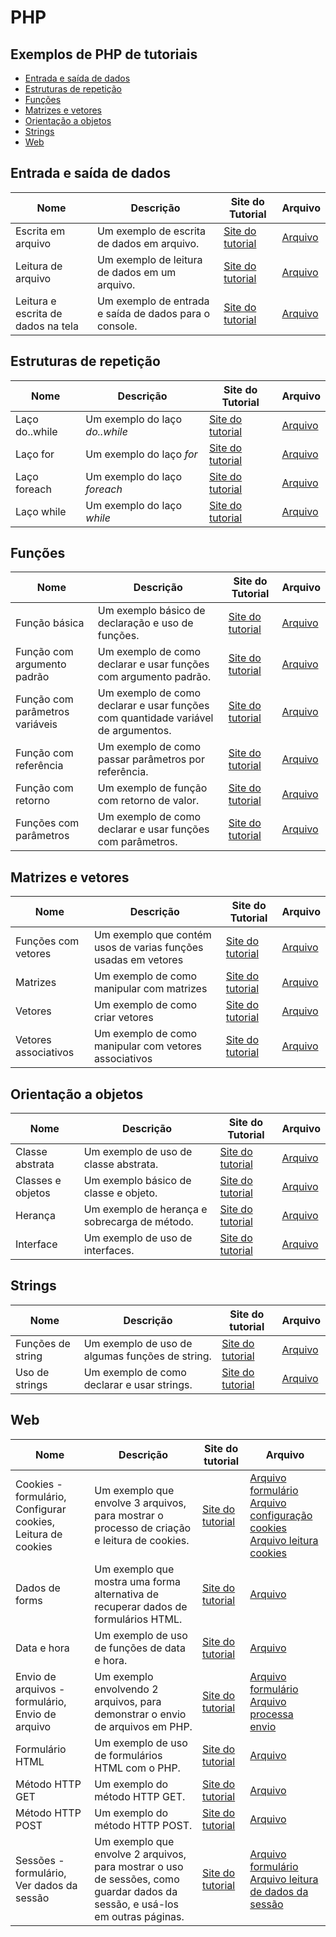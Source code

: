 <h1>PHP</h1>

<h2>Exemplos de PHP de tutoriais</h2>

- [Entrada e saída de dados](#entrada-e-saída-de-dados)
- [Estruturas de repetição](#estruturas-de-repetição)
- [Funções](#funções)
- [Matrizes e vetores](#matrizes-e-vetores)
- [Orientação a objetos](#orientação-a-objetos)
- [Strings](#strings)
- [Web](#web)

## Entrada e saída de dados

| Nome                               | Descrição                                              | Site do Tutorial                                                | Arquivo                                                           |
| ---------------------------------- | ------------------------------------------------------ | --------------------------------------------------------------- | ----------------------------------------------------------------- |
| Escrita em arquivo                 | Um exemplo de escrita de dados em arquivo.             | [Site do tutorial](https://www.youtube.com/watch?v=29rQbLqGTpk) | [Arquivo](PHP/Escrita%20em%20arquivo.php)                         |
| Leitura de arquivo                 | Um exemplo de leitura de dados em um arquivo.          | [Site do tutorial](https://www.youtube.com/watch?v=29rQbLqGTpk) | [Arquivo](PHP/Leitura%20de%20arquivo.php)                         |
| Leitura e escrita de dados na tela | Um exemplo de entrada e saída de dados para o console. | [Site do tutorial](https://www.youtube.com/watch?v=MLx2QmYCSG4) | [Arquivo](PHP/Leitura%20e%20escrita%20de%20dados%20na%20tela.php) |


## Estruturas de repetição

| Nome           | Descrição                      | Site do Tutorial                                                | Arquivo                             |
| -------------- | ------------------------------ | --------------------------------------------------------------- | ----------------------------------- |
| Laço do..while | Um exemplo do laço *do..while* | [Site do tutorial](https://www.youtube.com/watch?v=zp4LAEM72Sk) | [Arquivo](PHP/Laço%20do..while.php) |
| Laço for       | Um exemplo do laço *for*       | [Site do tutorial](https://www.youtube.com/watch?v=d2SCo4V7pIs) | [Arquivo](PHP/Laço%20for.php)       |
| Laço foreach   | Um exemplo do laço *foreach*   | [Site do tutorial](https://www.youtube.com/watch?v=OooGSofCZ4E) | [Arquivo](PHP/Laço%20foreach.php)   |
| Laço while     | Um exemplo do laço *while*     | [Site do tutorial](https://www.youtube.com/watch?v=91p1hfxgo-Y) | [Arquivo](PHP/Laço%20while.php)     |

## Funções

| Nome                            | Descrição                                                                         | Site do Tutorial                                                | Arquivo                                                  |
| ------------------------------- | --------------------------------------------------------------------------------- | --------------------------------------------------------------- | -------------------------------------------------------- |
| Função básica                   | Um exemplo básico de declaração e uso de funções.                                 | [Site do tutorial](https://www.youtube.com/watch?v=twv1y8OTFdI) | [Arquivo](PHP/Função%20básica.php)                       |
| Função com argumento padrão     | Um exemplo de como declarar e usar funções com argumento padrão.                  | [Site do tutorial](https://www.youtube.com/watch?v=twv1y8OTFdI) | [Arquivo](PHP/Função%20com%20argumento%20padrão.php)     |
| Função com parâmetros variáveis | Um exemplo de como declarar e usar funções com quantidade variável de argumentos. | [Site do tutorial](https://www.youtube.com/watch?v=twv1y8OTFdI) | [Arquivo](PHP/Função%20com%20parâmetros%20variáveis.php) |
| Função com referência           | Um exemplo de como passar parâmetros por referência.                              | [Site do tutorial](https://www.youtube.com/watch?v=twv1y8OTFdI) | [Arquivo](PHP/Função%20com%20referência.php)             |
| Função com retorno              | Um exemplo de função com retorno de valor.                                        | [Site do tutorial](https://www.youtube.com/watch?v=twv1y8OTFdI) | [Arquivo](PHP/Função%20com%20retorno.php)                |
| Funções com parâmetros          | Um exemplo de como declarar e usar funções com parâmetros.                        | [Site do tutorial](https://www.youtube.com/watch?v=twv1y8OTFdI) | [Arquivo](PHP/Funções%20com%20parâmetros.php)            |


## Matrizes e vetores

| Nome                 | Descrição                                                      | Site do Tutorial                                                | Arquivo                                   |
| -------------------- | -------------------------------------------------------------- | --------------------------------------------------------------- | ----------------------------------------- |
| Funções com vetores  | Um exemplo que contém usos de varias funções usadas em vetores | [Site do tutorial](https://www.youtube.com/watch?v=3siO-1mQRhc) | [Arquivo](PHP/Funções%20com%20arrays.php) |
| Matrizes             | Um exemplo de como manipular com matrizes                      | [Site do tutorial](https://www.youtube.com/watch?v=3siO-1mQRhc) | [Arquivo](PHP/Matrizes.php)               |
| Vetores              | Um exemplo de como criar vetores                               | [Site do tutorial](https://www.youtube.com/watch?v=3siO-1mQRhc) | [Arquivo](PHP/Vetores.php)                |
| Vetores associativos | Um exemplo de como manipular com vetores associativos          | [Site do tutorial](https://www.youtube.com/watch?v=3siO-1mQRhc) | [Arquivo](PHP/Vetores%20associativos.php) |

## Orientação a objetos

| Nome              | Descrição                                     | Site do Tutorial                                                | Arquivo                                  |
| ----------------- | --------------------------------------------- | --------------------------------------------------------------- | ---------------------------------------- |
| Classe abstrata   | Um exemplo de uso de classe abstrata.         | [Site do tutorial](https://www.youtube.com/watch?v=P2Q6MuPg9e0) | [Arquivo](PHP/Classe%20abstrata.php)     |
| Classes e objetos | Um exemplo básico de classe e objeto.         | [Site do tutorial](https://www.youtube.com/watch?v=KfivH9naMUE) | [Arquivo](PHP/Classes%20e%20objetos.php) |
| Herança           | Um exemplo de herança e sobrecarga de método. | [Site do tutorial](https://www.youtube.com/watch?v=_y0HQJdt40E) | [Arquivo](PHP/Herança.php)               |
| Interface         | Um exemplo de uso de interfaces.              | [Site do tutorial](https://www.youtube.com/watch?v=P2Q6MuPg9e0) | [Arquivo](PHP/Interface.php)             |

## Strings

| Nome              | Descrição                                       | Site do tutorial                                                | Arquivo                                  |
| ----------------- | ----------------------------------------------- | --------------------------------------------------------------- | ---------------------------------------- |
| Funções de string | Um exemplo de uso de algumas funções de string. | [Site do tutorial](https://www.youtube.com/watch?v=YkkqgI6pK0k) | [Arquivo](PHP/Funções%20de%20string.php) |
| Uso de strings    | Um exemplo de como declarar e usar strings.     | [Site do tutorial](https://www.youtube.com/watch?v=YkkqgI6pK0k) | [Arquivo](PHP/Uso%20de%20strings.php)    |

## Web

| Nome                                                         | Descrição                                                                                                                    | Site do tutorial                                                | Arquivo                                                                                                                                                                             |
| ------------------------------------------------------------ | ---------------------------------------------------------------------------------------------------------------------------- | --------------------------------------------------------------- | ----------------------------------------------------------------------------------------------------------------------------------------------------------------------------------- |
| Cookies - formulário, Configurar cookies, Leitura de cookies | Um exemplo que envolve 3 arquivos, para mostrar o processo de criação e leitura de cookies.                                  | [Site do tutorial](https://www.youtube.com/watch?v=0_2NmiAm2nc) | [Arquivo formulário](PHP/Cookies%20-%20formulário.php)<br>[Arquivo configuração cookies](PHP/Configurar%20cookies.php)<br>[Arquivo leitura cookies](PHP/Leitura%20de%20cookies.php) |
| Dados de forms                                               | Um exemplo que mostra uma forma alternativa de recuperar dados de formulários HTML.                                          | [Site do tutorial](https://www.youtube.com/watch?v=aNwU0Oxky60) | [Arquivo](PHP/Dados%20de%20forms.php)                                                                                                                                               |
| Data e hora                                                  | Um exemplo de uso de funções de data e hora.                                                                                 | [Site do tutorial](https://www.youtube.com/watch?v=YIq9LXJMYgc) | [Arquivo](PHP/Data%20e%20hora.php)                                                                                                                                                  |
| Envio de arquivos - formulário, Envio de arquivo             | Um exemplo envolvendo 2 arquivos, para demonstrar o envio de arquivos em PHP.                                                | [Site do tutorial](https://www.youtube.com/watch?v=HOHB7AIBT7Q) | [Arquivo formulário](PHP/Envio%20de%20arquivos%20-%20formulário.php)<br>[Arquivo processa envio](PHP/Envio%20de%20arquivo.php)                                                      |
| Formulário HTML                                              | Um exemplo de uso de formulários HTML com o PHP.                                                                             | [Site do tutorial](https://www.youtube.com/watch?v=QWeGu-_iEyY) | [Arquivo](PHP/Formulário%20HTML.php)                                                                                                                                                |
| Método HTTP GET                                              | Um exemplo do método HTTP GET.                                                                                               | [Site do tutorial](https://www.youtube.com/watch?v=aNwU0Oxky60) | [Arquivo](PHP/Método%20HTTP%20GET.php)                                                                                                                                              |
| Método HTTP POST                                             | Um exemplo do método HTTP POST.                                                                                              | [Site do tutorial](https://www.youtube.com/watch?v=aNwU0Oxky60) | [Arquivo](PHP/Método%20HTTP%20POST.php)                                                                                                                                             |
| Sessões - formulário, Ver dados da sessão                    | Um exemplo que envolve 2 arquivos, para mostrar o uso de sessões, como guardar dados da sessão, e usá-los em outras páginas. | [Site do tutorial](https://www.youtube.com/watch?v=opoI4C8xoN8) | [Arquivo formulário](PHP/Sessões%20-%20formulário.php)<br>[Arquivo leitura de dados da sessão](PHP/Ver%20dados%20da%20sessão.php)                                                   |